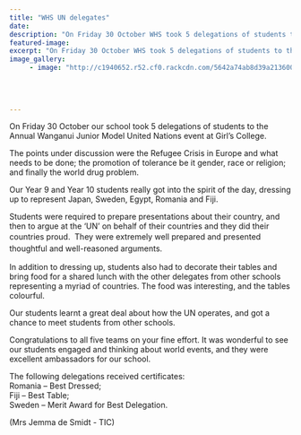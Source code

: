 ```yaml
---
title: "WHS UN delegates"
date: 
description: "On Friday 30 October WHS took 5 delegations of students to the Annual Wanganui Junior Model United Nations event at Girl’s College."
featured-image: 
excerpt: "On Friday 30 October WHS took 5 delegations of students to the Annual Wanganui Junior Model United Nations event at Girl’s College."
image_gallery:
     - image: "http://c1940652.r52.cf0.rackcdn.com/5642a74ab8d39a21360013cc/Best-Dressed-30.jpg"
	
	
	
	
---
```


<p>On Friday 30&nbsp;October our school took 5 delegations of students to the Annual Wanganui Junior Model United Nations event at Girl&rsquo;s College.</p>
<p>The points under discussion were the Refugee Crisis in Europe and what needs to be done; the promotion of tolerance be it gender, race or religion; and finally the world drug problem. &nbsp;</p>
<p>Our Year 9 and Year 10 students really got into the spirit of the day, dressing up to represent Japan, Sweden, Egypt, Romania and Fiji.</p>
<p>Students were required to prepare presentations about their country, and then to argue at the &lsquo;UN&rsquo; on behalf of their countries and they did their countries proud. &nbsp;<span style="line-height: 1.5;">They were extremely well prepared and presented thoughtful and well-reasoned arguments.</span></p>
<p>In addition to dressing up, students also had to decorate their tables and bring food for a shared lunch with the other delegates from other schools representing a myriad of countries. The food was interesting, and the tables colourful.</p>
<p>Our students learnt a great deal about how the UN operates, and got a chance to meet students from other schools.</p>
<p>Congratulations to all five teams on your fine effort. It was wonderful to see our students engaged and thinking about world events, and they were excellent ambassadors for our school.</p>
<p>The following delegations received certificates: <br />Romania &ndash; Best Dressed; <br />Fiji &ndash; Best Table; <br />Sweden &ndash; Merit Award for Best Delegation.</p>
<p>(Mrs Jemma de Smidt - TIC)</p>

